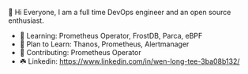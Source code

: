 👋 Hi Everyone, I am a full time DevOps engineer and an open source enthusiast.

- 🌱 Learning: Prometheus Operator, FrostDB, Parca, eBPF
- 🌴 Plan to Learn: Thanos, Prometheus, Alertmanager
- 🍁 Contributing: Prometheus Operator
- ☘️ Linkedin: https://www.linkedin.com/in/wen-long-tee-3ba08b132/

<!---
heylongdacoder/heylongdacoder is a ✨ special ✨ repository because its `README.md` (this file) appears on your GitHub profile.
You can click the Preview link to take a look at your changes.
--->
